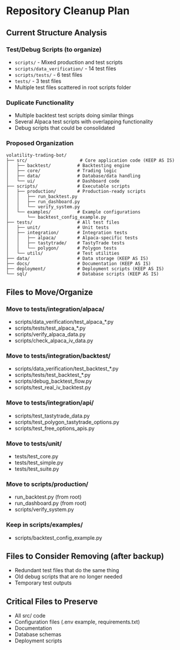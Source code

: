 # Repository Cleanup Plan

## Current Structure Analysis

### Test/Debug Scripts (to organize)
- `scripts/` - Mixed production and test scripts
- `scripts/data_verification/` - 14 test files
- `scripts/tests/` - 6 test files  
- `tests/` - 3 test files
- Multiple test files scattered in root scripts folder

### Duplicate Functionality
- Multiple backtest test scripts doing similar things
- Several Alpaca test scripts with overlapping functionality
- Debug scripts that could be consolidated

### Proposed Organization

```
volatility-trading-bot/
├── src/                    # Core application code (KEEP AS IS)
│   ├── backtest/          # Backtesting engine
│   ├── core/              # Trading logic
│   ├── data/              # Database/data handling
│   └── ui/                # Dashboard code
├── scripts/               # Executable scripts
│   ├── production/        # Production-ready scripts
│   │   ├── run_backtest.py
│   │   ├── run_dashboard.py
│   │   └── verify_system.py
│   └── examples/          # Example configurations
│       └── backtest_config_example.py
├── tests/                 # All test files
│   ├── unit/              # Unit tests
│   ├── integration/       # Integration tests
│   │   ├── alpaca/        # Alpaca-specific tests
│   │   ├── tastytrade/    # TastyTrade tests
│   │   └── polygon/       # Polygon tests
│   └── utils/             # Test utilities
├── data/                  # Data storage (KEEP AS IS)
├── docs/                  # Documentation (KEEP AS IS)
├── deployment/            # Deployment scripts (KEEP AS IS)
└── sql/                   # Database scripts (KEEP AS IS)
```

## Files to Move/Organize

### Move to tests/integration/alpaca/
- scripts/data_verification/test_alpaca_*.py
- scripts/tests/test_alpaca_*.py
- scripts/verify_alpaca_data.py
- scripts/check_alpaca_iv_data.py

### Move to tests/integration/backtest/
- scripts/data_verification/test_backtest_*.py
- scripts/tests/test_backtest_*.py
- scripts/debug_backtest_flow.py
- scripts/test_real_iv_backtest.py

### Move to tests/integration/api/
- scripts/test_tastytrade_data.py
- scripts/test_polygon_tastytrade_options.py
- scripts/test_free_options_apis.py

### Move to tests/unit/
- tests/test_core.py
- tests/test_simple.py
- tests/test_suite.py

### Move to scripts/production/
- run_backtest.py (from root)
- run_dashboard.py (from root)
- scripts/verify_system.py

### Keep in scripts/examples/
- scripts/backtest_config_example.py

## Files to Consider Removing (after backup)
- Redundant test files that do the same thing
- Old debug scripts that are no longer needed
- Temporary test outputs

## Critical Files to Preserve
- All src/ code
- Configuration files (.env example, requirements.txt)
- Documentation
- Database schemas
- Deployment scripts